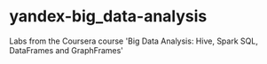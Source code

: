 # yandex-big_data-analysis
Labs from the Coursera course 'Big Data Analysis: Hive, Spark SQL, DataFrames and GraphFrames'
